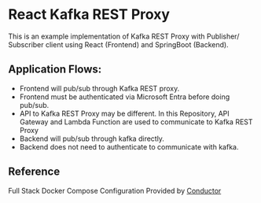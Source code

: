 # React Kafka REST Proxy
This is an example implementation of Kafka REST Proxy with Publisher/ Subscriber client using React (Frontend) and SpringBoot (Backend).

## Application Flows: 
- Frontend will pub/sub through Kafka REST proxy.
- Frontend must be authenticated via Microsoft Entra before doing pub/sub.
- API to Kafka REST Proxy may be different. In this Repository, API Gateway and Lambda Function are used to communicate to Kafka REST Proxy
- Backend will pub/sub through kafka directly.
- Backend does not need to authenticate to communicate with kafka.

## Reference
Full Stack Docker Compose Configuration Provided by [Conductor](https://github.com/conduktor/kafka-stack-docker-compose)